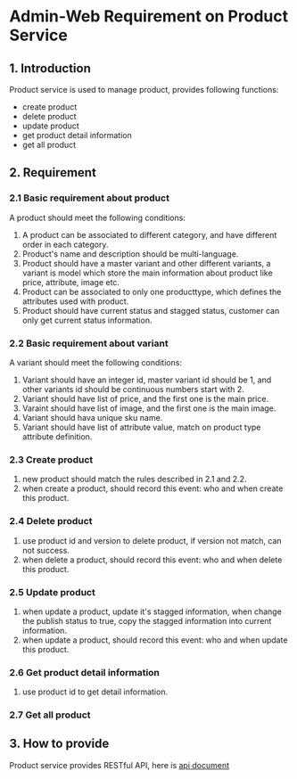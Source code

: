 # Admin-Web Requirement on Product Service

## 1. Introduction

Product service is used to manage product, provides following functions:

* create product
* delete product
* update product
* get product detail information
* get all product

## 2. Requirement

### 2.1 Basic requirement about product

A product should meet the following conditions:

1. A product can be associated to different category, and have different order in each category.
2. Product's name and description should be multi-language.
3. Product should have a master variant and other different variants, a variant is model which store the main information about product like price, attribute, image etc.
4. Product can be associated to only one producttype, which defines the attributes used with product.
5. Product should have current status and stagged status, customer can only get current status information.

### 2.2 Basic requirement about variant

A variant should meet the following conditions:

1. Variant should have an integer id, master variant id should be 1, and other variants id should be continuous numbers start with 2.
2. Variant should have list of price, and the first one is the main price.
3. Varaint should have list of image, and the first one is the main image.
4. Variant should hava unique sku name.
5. Variant should have list of attribute value, match on product type attribute definition.

### 2.3 Create product

1. new product should match the rules described in 2.1 and 2.2.
2. when create a product, should record this event: who and when create this product.

### 2.4 Delete product

1. use product id and version to delete product, if version not match, can not success.
2. when delete a product, should record this event: who and when delete this product.

### 2.5 Update product

1. when update a product, update it's stagged information, when change the publish status to true, copy the stagged information into current information.
2. when update a product, should record this event: who and when update this product.

### 2.6 Get product detail information

1. use product id to get detail information.

### 2.7 Get all product

## 3. How to provide

Product service provides RESTful API, here is [api document](./admin_api.md)